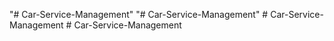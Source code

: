 "# Car-Service-Management" 
"# Car-Service-Management" 
#   C a r - S e r v i c e - M a n a g e m e n t  
 #   C a r - S e r v i c e - M a n a g e m e n t  
 